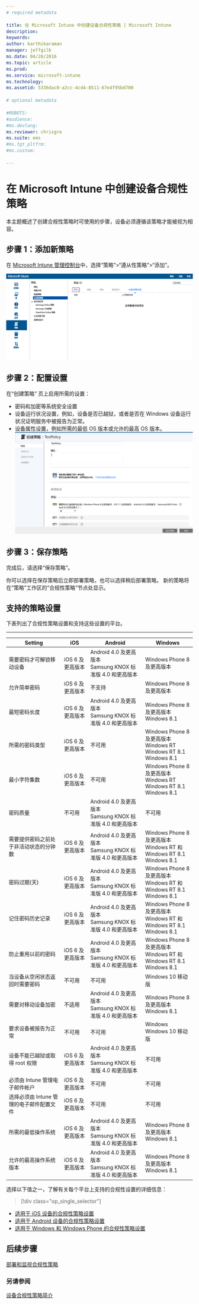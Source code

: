 ```yaml
---
# required metadata

title: 在 Microsoft Intune 中创建设备合规性策略 | Microsoft Intune
description:
keywords:
author: karthikaraman
manager: jeffgilb
ms.date: 04/28/2016
ms.topic: article
ms.prod:
ms.service: microsoft-intune
ms.technology:
ms.assetid: 5336dac0-a2cc-4cd4-8511-67e4f95bd700

# optional metadata

#ROBOTS:
#audience:
#ms.devlang:
ms.reviewer: chrisgre
ms.suite: ems
#ms.tgt_pltfrm:
#ms.custom:

---
```


# 在 Microsoft Intune 中创建设备合规性策略
本主题概述了创建合规性策略时可使用的步骤，设备必须遵循该策略才能被视为相容。

##  步骤 1：添加新策略
  在 [Microsoft Intune 管理控制台](https://manage.microsoft.com)中，选择“策略”&gt;“遵从性策略”&gt;“添加”。

  ![Intune 管理控制台中“合规性策略”页的屏幕截图，显示了页面顶部菜单中的“添加”选项](./media/intune-sa-3a-add-compliance-policy.png)

##  步骤 2：配置设置
在“创建策略” 页上启用所需的设置：
  -   密码和加密等系统安全设置
  -   设备运行状况设置，例如，设备是否已越狱，或者是否在 Windows 设备运行状况证明服务中被报告为正常。
  -   设备属性设置，例如所需的最低 OS 版本或允许的最高 OS 版本。
![“创建策略”页的“常规”选项卡的屏幕截图 ](./media/intune-sa-3b-create-policy.png)

##  步骤 3：保存策略
完成后，请选择“保存策略”。

你可以选择在保存策略后立即部署策略，也可以选择稍后部署策略。 新的策略将在“策略”工作区的“合规性策略”节点处显示。

## 支持的策略设置
下表列出了合规性策略设置和支持这些设置的平台。

-------------
|Setting|iOS|Android|Windows|
|-----|----|-----|-----|
|需要密码才可解锁移动设备|iOS 6 及更高版本|Android 4.0 及更高版本 <br>Samsung KNOX 标准版 4.0 和更高版本|Windows Phone 8 及更高版本|
|允许简单密码|iOS 6 及更高版本|不支持|Windows Phone 8 及更高版本|
|最短密码长度|iOS 6 及更高版本| Android 4.0 及更高版本<br>Samsung KNOX 标准版 4.0 和更高版本| Windows Phone 8 及更高版本<br>Windows 8.1|
|所需的密码类型|iOS 6 及更高版本|不可用|Windows Phone 8 及更高版本 <br>Windows RT<br> Windows RT 8.1 <br>Windows 8.1|
|最小字符集数|iOS 6 及更高版本|不可用|Windows Phone 8 及更高版本 <br>Windows RT<br> Windows RT 8.1 <br>Windows 8.1|
|密码质量|不可用|Android 4.0 及更高版本 <br>Samsung KNOX 标准版 4.0 和更高版本|不可用|
|需要提供密码之前处于非活动状态的分钟数|iOS 6 及更高版本|Android 4.0 及更高版本<br>Samsung KNOX 标准版 4.0 和更高版本|Windows Phone 8 及更高版本<br>Windows RT 和 Windows RT 8.1<br>Windows 8.1|
|密码过期(天)|iOS 6 及更高版本|Android 4.0 及更高版本<br>Samsung KNOX 标准版 4.0 和更高版本|Windows Phone 8 及更高版本<br>Windows RT 和 Windows RT 8.1<br>Windows 8.1|
|记住密码历史记录|iOS 6 及更高版本|Android 4.0 及更高版本<br>Samsung KNOX 标准版 4.0 和更高版本|Windows Phone 8 及更高版本<br>Windows RT 和 Windows RT 8.1<br>Windows 8.1|
|防止重用以前的密码|iOS 6 及更高版本|Android 4.0 及更高版本<br>Samsung KNOX 标准版 4.0 和更高版本|Windows Phone 8 及更高版本<br>Windows RT 和 Windows RT 8.1<br>Windows 8.1|
|当设备从空闲状态返回时需要密码| 不可用| 不可用|Windows 10 移动版|
|需要对移动设备加密|不适用|Android 4.0 及更高版本<br>Samsung KNOX 标准版 4.0 和更高版本|Windows Phone 8 及更高版本<br> Windows 8.1|
|要求设备被报告为正常| 不可用| 不可用|Windows <br>Windows 10 移动版|
|设备不能已越狱或取得 root 权限|iOS 6 及更高版本|Android 4.0 及更高版本<br>Samsung KNOX 标准版 4.0 和更高版本|不可用|
|必须由 Intune 管理电子邮件帐户|iOS 6 及更高版本|不可用| 不可用|
|选择必须由 Intune 管理的电子邮件配置文件|iOS 6 及更高版本|不可用| 不可用|
|所需的最低操作系统|iOS 6 及更高版本|Android 4.0 及更高版本<br>Samsung KNOX 标准版 4.0 和更高版本| Windows Phone 8 及更高版本<br>Windows 8.1|
|允许的最高操作系统版本|iOS 6 及更高版本|Android 4.0 及更高版本<br>Samsung KNOX 标准版 4.0 和更高版本|Windows Phone 8 及更高版本<br>Windows 8.1|

选择以下值之一，了解有关每个平台上支持的合规性设置的详细信息：
> [!div class="op_single_selector"]
- [适用于 iOS 设备的合规性策略设置](ios-compliance-policy-settings-in-microsoft-intune.md)
- [适用于 Android 设备的合规性策略设置](android-compliance-policy-settings-in-microsoft-intune.md)
- [适用于 Windows 和 Windows Phone 的合规性策略设置 ](windows-compliance-policy-settings-in-microsoft-intune.md)


## 后续步骤
[部署和监视合规性策略](deploy-and-monitor-a-device-compliance-policy-in-microsoft-intune.md)

### 另请参阅
[设备合规性策略简介](introduction-to-device-compliance-policies-in-microsoft-intune.md)


<!--HONumber=Jun16_HO2-->


